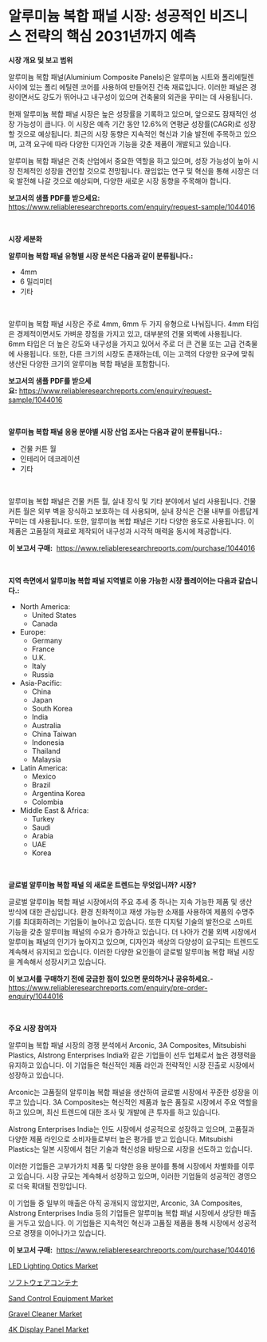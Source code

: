 <p><h1>알루미늄 복합 패널 시장: 성공적인 비즈니스 전략의 핵심 2031년까지 예측</h1></p><p><strong>시장 개요 및 보고 범위</strong></p>
<p><p>알루미늄 복합 패널(Aluminium Composite Panels)은 알루미늄 시트와 폴리에틸렌 사이에 있는 폴리 에틸렌 코어를 사용하여 만들어진 건축 재료입니다. 이러한 패널은 경량이면서도 강도가 뛰어나고 내구성이 있으며 건축물의 외관을 꾸미는 데 사용됩니다. </p><p>현재 알루미늄 복합 패널 시장은 높은 성장률을 기록하고 있으며, 앞으로도 잠재적인 성장 가능성이 큽니다. 이 시장은 예측 기간 동안 12.6%의 연평균 성장률(CAGR)로 성장할 것으로 예상됩니다. 최근의 시장 동향은 지속적인 혁신과 기술 발전에 주목하고 있으며, 고객 요구에 따라 다양한 디자인과 기능을 갖춘 제품이 개발되고 있습니다.</p><p>알루미늄 복합 패널은 건축 산업에서 중요한 역할을 하고 있으며, 성장 가능성이 높아 시장 전체적인 성장을 견인할 것으로 전망됩니다. 끊임없는 연구 및 혁신을 통해 시장은 더욱 발전해 나갈 것으로 예상되며, 다양한 새로운 시장 동향을 주목해야 합니다.</p></p>
<p><strong>보고서의 샘플 PDF를 받으세요:</strong> <a href="https://www.reliableresearchreports.com/enquiry/request-sample/1044016">https://www.reliableresearchreports.com/enquiry/request-sample/1044016</a></p>
<p>&nbsp;</p>
<p><strong>시장 세분화</strong></p>
<p><strong>알루미늄 복합 패널 유형별 시장 분석은 다음과 같이 분류됩니다.:</strong></p>
<p><ul><li>4mm</li><li>6 밀리미터</li><li>기타</li></ul></p>
<p>&nbsp;</p>
<p><p>알루미늄 복합 패널 시장은 주로 4mm, 6mm 두 가지 유형으로 나눠집니다. 4mm 타입은 경제적이면서도 가벼운 장점을 가지고 있고, 대부분의 건물 외벽에 사용됩니다. 6mm 타입은 더 높은 강도와 내구성을 가지고 있어서 주로 더 큰 건물 또는 고급 건축물에 사용됩니다. 또한, 다른 크기의 시장도 존재하는데, 이는 고객의 다양한 요구에 맞춰 생산된 다양한 크기의 알루미늄 복합 패널을 포함합니다.</p></p>
<p><strong>보고서의 샘플 PDF를 받으세요:</strong>&nbsp;<a href="https://www.reliableresearchreports.com/enquiry/request-sample/1044016">https://www.reliableresearchreports.com/enquiry/request-sample/1044016</a></p>
<p>&nbsp;</p>
<p><strong> 알루미늄 복합 패널 응용 분야별 시장 산업 조사는 다음과 같이 분류됩니다.:</strong></p>
<p><ul><li>건물 커튼 월</li><li>인테리어 데코레이션</li><li>기타</li></ul></p>
<p>&nbsp;</p>
<p><p>알루미늄 복합 패널은 건물 커튼 월, 실내 장식 및 기타 분야에서 널리 사용됩니다. 건물 커튼 월은 외부 벽을 장식하고 보호하는 데 사용되며, 실내 장식은 건물 내부를 아름답게 꾸미는 데 사용됩니다. 또한, 알루미늄 복합 패널은 기타 다양한 용도로 사용됩니다. 이 제품은 고품질의 재료로 제작되어 내구성과 시각적 매력을 동시에 제공합니다.</p></p>
<p><strong>이 보고서 구매:</strong>&nbsp; <a href="https://www.reliableresearchreports.com/purchase/1044016">https://www.reliableresearchreports.com/purchase/1044016</a></p>
<p>&nbsp;</p>
<p><strong>지역 측면에서 알루미늄 복합 패널 지역별로 이용 가능한 시장 플레이어는 다음과 같습니다.:</strong></p>
<p><ul>
    <li>
        North America:
        <ul>
            <li>United States</li>
            <li>Canada</li>
        </ul>
    </li>
    <li>
        Europe:
        <ul>
            <li>Germany</li>
            <li>France</li>
            <li>U.K.</li>
            <li>Italy</li>
            <li>Russia</li>
        </ul>
    </li>
    <li>
        Asia-Pacific:
        <ul>
            <li>China</li>
            <li>Japan</li>
            <li>South Korea</li>
            <li>India</li>
            <li>Australia</li>
            <li>China Taiwan</li>
            <li>Indonesia</li>
            <li>Thailand</li>
            <li>Malaysia</li>
        </ul>
    </li>
    <li>
        Latin America:
        <ul>
            <li>Mexico</li>
            <li>Brazil</li>
            <li>Argentina Korea</li>
            <li>Colombia</li>
        </ul>
    </li>
    <li>
        Middle East & Africa:
        <ul>
            <li>Turkey</li>
            <li>Saudi</li>
            <li>Arabia</li>
            <li>UAE</li>
            <li>Korea</li>
        </ul>
    </li>
    </ul></p>
<p>&nbsp;</p>
<p><strong>글로벌 알루미늄 복합 패널 의 새로운 트렌드는 무엇입니까? 시장?</strong></p>
<p><p>글로벌 알루미늄 복합 패널 시장에서의 주요 추세 중 하나는 지속 가능한 제품 및 생산 방식에 대한 관심입니다. 환경 친화적이고 재생 가능한 소재를 사용하여 제품의 수명주기를 최대화하려는 기업들이 늘어나고 있습니다. 또한 디지털 기술의 발전으로 스마트 기능을 갖춘 알루미늄 패널의 수요가 증가하고 있습니다. 더 나아가 건물 외벽 시장에서 알루미늄 패널의 인기가 높아지고 있으며, 디자인과 색상의 다양성이 요구되는 트렌드도 계속해서 유지되고 있습니다. 이러한 다양한 요인들이 글로벌 알루미늄 복합 패널 시장을 계속해서 성장시키고 있습니다.</p></p>
<p><strong>이 보고서를 구매하기 전에 궁금한 점이 있으면 문의하거나 공유하세요.</strong>- <a href="https://www.reliableresearchreports.com/enquiry/pre-order-enquiry/1044016">https://www.reliableresearchreports.com/enquiry/pre-order-enquiry/1044016</a></p>
<p>&nbsp;</p>
<p><strong>주요 시장 참여자</strong></p>
<p><p>알루미늄 복합 패널 시장의 경쟁 분석에서 Arconic, 3A Composites, Mitsubishi Plastics, Alstrong Enterprises India와 같은 기업들이 선두 업체로서 높은 경쟁력을 유지하고 있습니다. 이 기업들은 혁신적인 제품 라인과 전략적인 시장 진출로 시장에서 성장하고 있습니다.</p><p>Arconic는 고품질의 알루미늄 복합 패널을 생산하여 글로벌 시장에서 꾸준한 성장을 이루고 있습니다. 3A Composites는 혁신적인 제품과 높은 품질로 시장에서 주요 역할을 하고 있으며, 최신 트렌드에 대한 조사 및 개발에 큰 투자를 하고 있습니다.</p><p>Alstrong Enterprises India는 인도 시장에서 성공적으로 성장하고 있으며, 고품질과 다양한 제품 라인으로 소비자들로부터 높은 평가를 받고 있습니다. Mitsubishi Plastics는 일본 시장에서 첨단 기술과 혁신성을 바탕으로 시장을 선도하고 있습니다.</p><p>이러한 기업들은 고부가가치 제품 및 다양한 응용 분야를 통해 시장에서 차별화를 이루고 있습니다. 시장 규모는 계속해서 성장하고 있으며, 이러한 기업들의 성공적인 경영으로 더욱 확대될 전망입니다.</p><p>이 기업들 중 일부의 매출은 아직 공개되지 않았지만, Arconic, 3A Composites, Alstrong Enterprises India 등의 기업들은 알루미늄 복합 패널 시장에서 상당한 매출을 거두고 있습니다. 이 기업들은 지속적인 혁신과 고품질 제품을 통해 시장에서 성공적으로 경쟁을 이어나가고 있습니다.</p></p>
<p><strong>이 보고서 구매:</strong>&nbsp;&nbsp;<a href="https://www.reliableresearchreports.com/purchase/1044016">https://www.reliableresearchreports.com/purchase/1044016</a></p>
<p><p><a href="https://noble-drawer-34c.notion.site/LED-Lighting-Optics-Market-Size-Reflecting-a-Forecast-Till-2031-Market-By-Type-By-Application-and--a746c9f2899548b99e4974f6938eda49">LED Lighting Optics Market</a></p><p><a href="https://medium.com/@saboleigh8/%E3%82%BD%E3%83%95%E3%83%88%E3%82%A6%E3%82%A7%E3%82%A2%E3%82%B3%E3%83%B3%E3%83%86%E3%83%8A%E5%B8%82%E5%A0%B4%E3%81%AE%E8%A6%8F%E6%A8%A1%E3%81%A8%E5%B8%82%E5%A0%B4%E5%8B%95%E5%90%91-%E5%AE%8C%E5%85%A8%E3%81%AA%E6%A5%AD%E7%95%8C%E6%A6%82%E8%A6%81-2024%E5%B9%B4%E3%81%8B%E3%82%892031%E5%B9%B4%E3%81%BE%E3%81%A7-9e6fbada3024">ソフトウェアコンテナ</a></p><p><a href="https://three-jumbo-f6d.notion.site/Sand-Control-Equipment-Market-Furnish-Information-about-Market-Size-Market-Share-Market-Dynamics--506ee899860d4cee9a617a210ead0e80">Sand Control Equipment Market</a></p><p><a href="https://issuu.com/reportprime-2/docs/gravel-cleaner-market-size-2030.pptx">Gravel Cleaner Market</a></p><p><a href="https://github.com/RickHolmes3/Market-Research-Report-List-3/blob/main/4k-display-panel-market.md">4K Display Panel Market</a></p></p>
